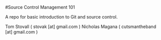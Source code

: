 #Source Control Management 101

A repo for basic introduction to Git and source control.

Tom Stovall ( stovak [at] gmail.com )
Nicholas Magana ( cutsmantheband [at] gmail.com
)